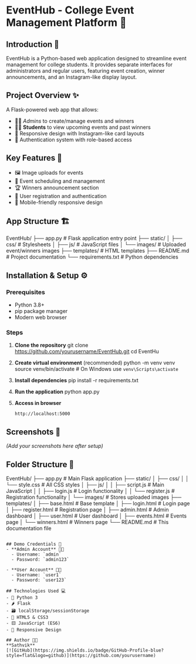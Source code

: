 # EventHub - College Event Management Platform 🎪

## Introduction 🚀
EventHub is a Python-based web application designed to streamline event management for college students. It provides separate interfaces for administrators and regular users, featuring event creation, winner announcements, and an Instagram-like display layout.

## Project Overview ✨
A Flask-powered web app that allows:
- 👨‍💼 *Admins* to create/manage events and winners
- 👩‍🎓 **Students** to view upcoming events and past winners
- 📱 Responsive design with Instagram-like card layouts
- 🔐 Authentication system with role-based access

## Key Features 🌟
- 🖼️ Image uploads for events
- 📅 Event scheduling and management
- 🏆 Winners announcement section
- 👥 User registration and authentication
- 📱 Mobile-friendly responsive design

## App Structure 🏗️
EventHub/
├── app.py                # Flask application entry point
├── static/
│   ├── css/              # Stylesheets
│   ├── js/               # JavaScript files
│   └── images/           # Uploaded event/winners images
├── templates/            # HTML templates
├── README.md             # Project documentation
└── requirements.txt      # Python dependencies

## Installation & Setup ⚙️

### Prerequisites
- Python 3.8+
- pip package manager
- Modern web browser

### Steps
1. **Clone the repository**
   git clone https://github.com/yourusername/EventHub.git
   cd EventHu

2. **Create virtual environment** (recommended)
   python -m venv venv
   source venv/bin/activate  # On Windows use `venv\Scripts\activate`

3. **Install dependencies**
   pip install -r requirements.txt

4. **Run the application**
   python app.py

5. **Access in browser**
   ```
   http://localhost:5000
   ```

## Screenshots 📸
*(Add your screenshots here after setup)*

## Folder Structure 📂
EventHub/
├── app.py                # Main Flask application
├── static/
│   ├── css/
│   │   └── style.css     # All CSS styles
│   ├── js/
│   │   ├── script.js     # Main JavaScript
│   │   ├── login.js      # Login functionality
│   │   └── register.js   # Registration functionality
│   └── images/           # Stores uploaded images
├── templates/
│   ├── base.html         # Base template
│   ├── login.html        # Login page
│   ├── register.html     # Registration page
│   ├── admin.html        # Admin dashboard
│   ├── user.html         # User dashboard
│   ├── events.html       # Events page
│   └── winners.html      # Winners page
└── README.md             # This documentation file
```

## Demo Credentials 🔑
- **Admin Account** 👨‍💼
  - Username: `admin`
  - Password: `admin123`

- **User Account** 👩‍🎓
  - Username: `user1`
  - Password: `user123`

## Technologies Used 💻
- 🐍 Python 3
- 🌶️ Flask
- 🗃️ localStorage/sessionStorage
- 💄 HTML5 & CSS3
- 🟨 JavaScript (ES6)
- 🎨 Responsive Design

## Author 👨‍💻
**Sathvik**  
[![GitHub](https://img.shields.io/badge/GitHub-Profile-blue?style=flat&logo=github)](https://github.com/yourusername)  

